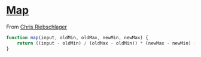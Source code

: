 [Map](#)
===

From [Chris Riebschlager](https://gitlab.com/riebschlager)

```javascript
function map(input, oldMin, oldMax, newMin, newMax) {
    return ((input - oldMin) / (oldMax - oldMin)) * (newMax - newMin) + newMin;
}
```
